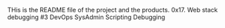 THis is the README file of the project 
and the products.
0x17. Web stack debugging #3
DevOps
SysAdmin
Scripting
Debugging

